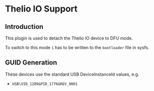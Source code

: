 Thelio IO Support
=================

Introduction
------------

This plugin is used to detach the Thelio IO device to DFU mode.

To switch to this mode `1` has to be written to the `bootloader` file
in sysfs.

GUID Generation
---------------

These devices use the standard USB DeviceInstanceId values, e.g.

 * `USB\VID_1209&PID_1776&REV_0001`
